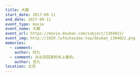 ```yaml
---
title: 大腕
start_date: 2017-09-11
end_date: 2017-09-11
event_type: movie
event_name: 大腕
event_url: https://movie.douban.com/subject/1304022/
event_img: http://1929.lufeihaidao.top/douban_1304022.png
memories:
  - comment: 
    author: 时九
  - comment: 从北京回来的车上看的。
    author: 念九
location: 北京
---
```

